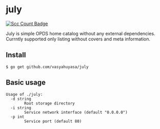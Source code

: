 # july

[![Scc Count Badge](https://sloc.xyz/github/vasyahuyasa/july/)](https://github.com/vasyahuyasa/july/)

July is simple OPDS home catalog without any external dependencies. Currntly supported only listing without covers and meta information.

## Install

```shell
$ go get github.com/vasyahuyasa/july
```

## Basic usage

```shell
Usage of ./july:
  -d string
        Root storage directory
  -i string
        Service network interface (default "0.0.0.0")
  -p int
        Service port (default 80)
```
